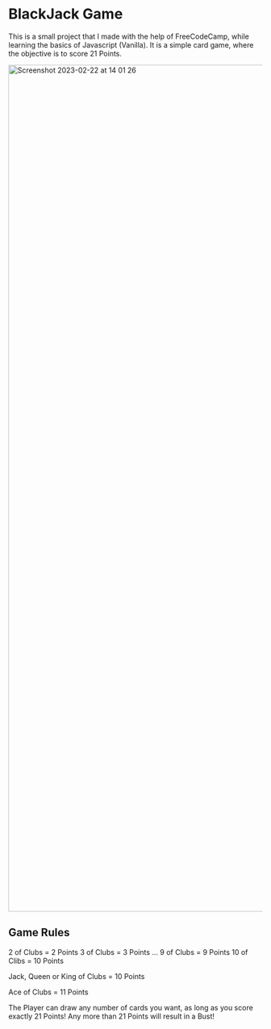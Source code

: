 # BlackJack Game

This is a small project that I made with the help of FreeCodeCamp, while learning the basics of Javascript (Vanilla). It is a simple card game, where the objective is to score 21 Points.

<img width="1680" alt="Screenshot 2023-02-22 at 14 01 26" src="https://user-images.githubusercontent.com/120111293/220642612-6ecd85a1-1486-4152-b78e-4df5ab62ea9c.png">

## Game Rules

2 of Clubs = 2 Points
3 of Clubs = 3 Points
...
9 of Clubs = 9 Points
10 of Clibs = 10 Points

Jack, Queen or King of Clubs = 10 Points

Ace of Clubs = 11 Points

The Player can draw any number of cards you want, as long as you score exactly 21 Points! Any more than 21 Points will result in a Bust!
